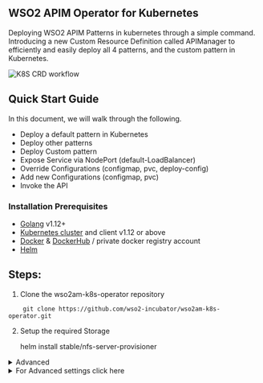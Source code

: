## WSO2 APIM Operator for Kubernetes

Deploying WSO2 APIM Patterns in kubernetes through a simple command. Introducing a new Custom Resource Definition called APIManager to efficiently and easily deploy all 4 patterns, and the custom pattern in Kubernetes.

![K8S CRD workflow](https://lh3.googleusercontent.com/-wqlc7Sgs72s/XhbIAHVK36I/AAAAAAAADOM/_9lEe_RtNks9fj9j87zaB65dWI1bw2ONgCK8BGAsYHg/s0/pic1.png "K8S CRD workflow")

## Quick Start Guide

In this document, we will walk through the following.
* Deploy a default pattern in Kubernetes
* Deploy other patterns
* Deploy Custom pattern
* Expose Service via NodePort (default-LoadBalancer)
* Override Configurations (configmap, pvc, deploy-config)
* Add new Configurations (configmap, pvc)
* Invoke the API

### Installation Prerequisites
* [Golang](https://golang.org/doc/install) v1.12+ 
* [Kubernetes cluster](https://kubernetes.io/docs/setup/) and client v1.12 or above
* [Docker](https://docs.docker.com/install/) & [DockerHub](https://hub.docker.com/) / private docker registry account
* [Helm](http://docs.shippable.com/deploy/tutorial/deploy-to-gcp-gke-helm/)

## Steps:
1. Clone the wso2am-k8s-operator repository

``` 
    git clone https://github.com/wso2-incubator/wso2am-k8s-operator.git 
```

2. Setup the required Storage

   helm install stable/nfs-server-provisioner
   
   
<details>
<summary>Advanced</summary>
<br>
GCP Users:
    External NFS setup can be done
Minikube Users:
    HostPath setup can be done</details>

   
   <details><summary>For Advanced settings click here</summary>
<p>


   
   [GKE users](https://docs.google.com/document/d/1oLLbz5q53_vN9fXN-byXuCifdobT-_jXAno7zc87Gnk/edit?ts=5e16c0ca)
    
    [Minikube users](https://docs.google.com/document/d/1ILIQKGqZ53y2cMhS731RRZMKsdbY3C-OSi4M10g7i8Q/edit?usp=sharing)
   
    
3. Apply the command to get the controller-artifacts (in wso2-system namespace)

``` 
    kubectl apply -f artifacts/install/controller-artifacts/ 

    Output: 

    namespace/wso2-system created
    serviceaccount/wso2am-pattern-1-svc-account created
    clusterrole.rbac.authorization.k8s.io/wso2am-controller-role created
    clusterrolebinding.rbac.authorization.k8s.io/wso2am-controller-role-binding created
    customresourcedefinition.apiextensions.k8s.io/apimanagers.apim.wso2.com created
    apimanager.apim.wso2.com/cluster-1 created
    deployment.apps/wso2am-controller created
```
5. Now view the running pods by executing the command. Make sure to replace <USER-NAMESPACE> to the name changed in step 3
   By default pattern-1 is executing, you will see 5 pods. Each pod represents the components based on relavant patterns.
    
```
    kubectl get pods -n <USER-NAMESPACE>

    Output:

    NAME                                                       READY   STATUS    RESTARTS   AGE
    analytics-dash-deploy-54bd8d9b55-rmwnn                     1/1     Running   0          3m35s
    analytics-worker-deploy-79dc97599d-m445h                   1/1     Running   0          3m35s
    apim-1-deploy-7fcd974f8-m7ghq                              1/1     Running   0          3m35s
    apim-2-deploy-6bb4bff84-6cmz2                              1/1     Running   0          3m35s
    wso2apim-with-analytics-mysql-deployment-5fccb54d6-p29z5   1/1     Running   0          3m35s


```

6. Once the status becomes running, view the logs of each pod using following command.

```
    kubectl logs <POD-NAME> -n <USER-NAMESPACE>
```

**Note:** 
- GCP : To access the API portals, Add host mapping entries to the /etc/hosts file. As we have exposed the API portal service in Node Port type, you can use the IP address of any Kubernetes node.
```$xslt
    (kubectl get nodes -o jsonpath='{ $.items[*].status.addresses[?(@.type=="ExternalIP")].address }')
```
- Minikube: Add minikube ip to the /etc/hosts file

```
    <Any K8s Node IP / Minikube IP>  wso2apim
    <Any K8s Node IP / Minikube IP>  wso2apim-analytics
```


   _APIM Publisher_ - https://wso2apim:9443/publisher
   
   _APIM Devportal_ - https://wso2apim:9443/devportal
   

After successfully accessing the portals, Follow the below documentation and try out the complete workflow. 

[API Manager Documentation 3.0.0](https://apim.docs.wso2.com/en/latest/)
   
   

